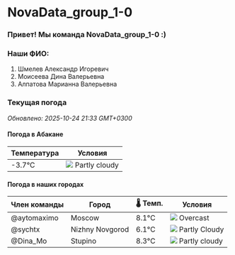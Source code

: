 # NovaData_group_1-0
### Привет! Мы команда NovaData_group_1-0 :)

### Наши ФИО:
1. Шмелев Александр Игоревич
2. Моисеева Дина Валерьевна
3. Алпатова Марианна Валерьевна

### Текущая погода
<!-- WEATHER:START -->
_Обновлено: 2025-10-24 21:33 GMT+0300_

#### Погода в Абакане

| Температура | Условия |
|-------------|----------|
| -3.7°C     | ![](https://cdn.weatherapi.com/weather/64x64/night/116.png) Partly cloudy |

#### Погода в наших городах

| Член команды  | Город               | 🌡️ Темп.  | Условия          |
|---------------|---------------------|-----------|--------------------|
| @aytomaximo    | Moscow              |    8.1°C | ![](https://cdn.weatherapi.com/weather/64x64/night/122.png) Overcast     |
| @sychtx        | Nizhny Novgorod     |    6.1°C | ![](https://cdn.weatherapi.com/weather/64x64/night/116.png) Partly Cloudy |
| @Dina_Mo       | Stupino             |    8.3°C | ![](https://cdn.weatherapi.com/weather/64x64/night/116.png) Partly cloudy |

<!-- WEATHER:END -->
